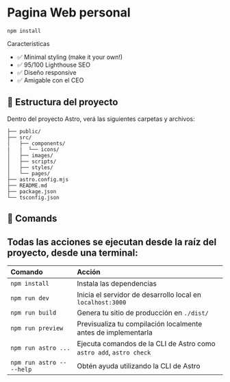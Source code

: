 # Pagina Web personal

```
npm install
```


Caracteristicas

- ✅ Minimal styling (make it your own!)
- ✅ 95/100 Lighthouse SEO
- ✅ Diseño responsive
- ✅ Amigable con el CEO

## 🚀 Estructura del proyecto

Dentro del proyecto Astro, verá las siguientes carpetas y archivos:

```
├── public/
├── src/
│   ├── components/
|   |  └── icons/
│   ├── images/
│   ├── scripts/
│   ├── styles/
│   └── pages/
├── astro.config.mjs
├── README.md
├── package.json
└── tsconfig.json
```

## 🧞 Comands

## Todas las acciones se ejecutan desde la raíz del proyecto, desde una terminal:

| Comando                   | Acción                                           |
| :------------------------ | :----------------------------------------------- |
| `npm install`             | Instala las dependencias                        |
| `npm run dev`             | Inicia el servidor de desarrollo local en `localhost:3000` |
| `npm run build`           | Genera tu sitio de producción en `./dist/`       |
| `npm run preview`         | Previsualiza tu compilación localmente antes de implementarla |
| `npm run astro ...`       | Ejecuta comandos de la CLI de Astro como `astro add`, `astro check` |
| `npm run astro -- --help` | Obtén ayuda utilizando la CLI de Astro    

